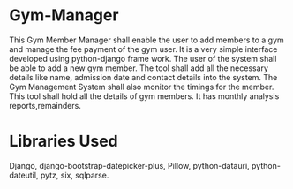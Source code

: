 # Gym-Manager
This Gym Member Manager shall enable the user to add members to a gym and manage the fee payment of the gym user. It is a very simple interface developed using python-django frame work. The user of the system shall be able to add a new gym member. The tool shall add all the necessary details like name, admission date and contact details into the system. The Gym Management System shall also monitor the timings for the member. This tool shall hold all the details of gym members. It has monthly analysis reports,remainders.

# Libraries Used
Django,
django-bootstrap-datepicker-plus,
Pillow,
python-datauri,
python-dateutil,
pytz,
six,
sqlparse.
